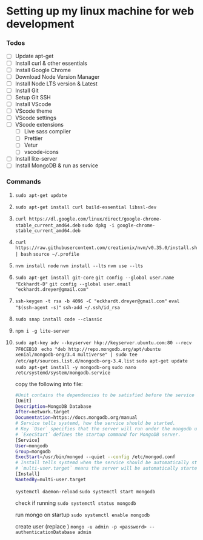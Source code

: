 # Setting up my linux machine for web development

### Todos

- [ ] Update apt-get
- [ ] Install curl & other essentials
- [ ] Install Google Chrome
- [ ] Download Node Version Manager
- [ ] Install Node LTS version & Latest
- [ ] Install Git
- [ ] Setup Git SSH
- [ ] Install VScode
- [ ] VScode theme
- [ ] VScode settings
- [ ] VScode extensions
  - [ ] Live sass compiler
  - [ ] Prettier
  - [ ] Vetur
  - [ ] vscode-icons
- [ ] Install lite-server
- [ ] Install MongoDB & run as service

### Commands


1. `sudo apt-get update`

2. `sudo apt-get install curl build-essential libssl-dev`

3. `curl https://dl.google.com/linux/direct/google-chrome-stable_current_amd64.deb`
   `sudo dpkg -i google-chrome-stable_current_amd64.deb`

4. `curl https://raw.githubusercontent.com/creationix/nvm/v0.35.0/install.sh | bash`
   `source ~/.profile`

5. `nvm install node`
   `nvm install --lts`
   `nvm use --lts`

6. `sudo apt-get install git-core`
   `git config --global user.name "Eckhardt-D"`
   `git config --global user.email "eckhardt.dreyer@gmail.com"`

7. `ssh-keygen -t rsa -b 4096 -C "eckhardt.dreyer@gmail.com"`
   `eval "$(ssh-agent -s)"`
   `ssh-add ~/.ssh/id_rsa`

8. `sudo snap install code --classic`

12. `npm i -g lite-server`

13. `sudo apt-key adv --keyserver hkp://keyserver.ubuntu.com:80 --recv 7F0CEB10`
    ` echo "deb http://repo.mongodb.org/apt/ubuntu xenial/mongodb-org/3.4 multiverse" | sudo tee /etc/apt/sources.list.d/mongodb-org-3.4.list`
    `sudo apt-get update`
    `sudo apt-get install -y mongodb-org`
    `sudo nano /etc/systemd/system/mongodb.service`


    copy the following into file:

    ```bash
    #Unit contains the dependencies to be satisfied before the service is started.
    [Unit]
    Description=MongoDB Database
    After=network.target
    Documentation=https://docs.mongodb.org/manual
    # Service tells systemd, how the service should be started.
    # Key `User` specifies that the server will run under the mongodb user and
    # `ExecStart` defines the startup command for MongoDB server.
    [Service]
    User=mongodb
    Group=mongodb
    ExecStart=/usr/bin/mongod --quiet --config /etc/mongod.conf
    # Install tells systemd when the service should be automatically started.
    # `multi-user.target` means the server will be automatically started during boot.
    [Install]
    WantedBy=multi-user.target
    ```

    `systemctl daemon-reload`
    `sudo systemctl start mongodb`

    check if running
    `sudo systemctl status mongodb`

    run mongo on startup
    `sudo systemctl enable mongodb`

    create user (replace <password>)
    `mongo -u admin -p <password> --authenticationDatabase admin`